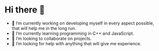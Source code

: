 # Hi there 👋
- 🔭 I’m currently working on developing myself in every aspect possible, that will help me in the long run. 
- 🌱 I’m currently learning programming in C++ and JavaScript.
- 👯 I’m looking to collaborate on projects. 
- 🤔 I’m looking for help with anything that will give me experience.
